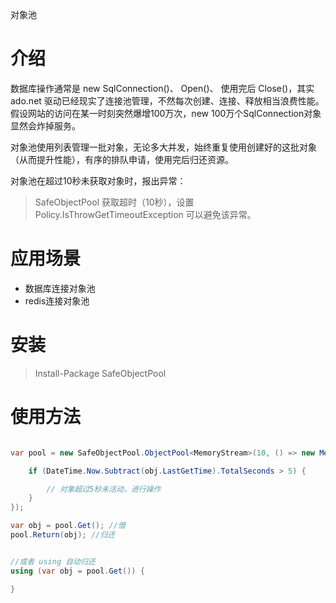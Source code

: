 对象池

# 介绍

数据库操作通常是 new SqlConnection()、 Open()、 使用完后 Close()，其实 ado.net 驱动已经现实了连接池管理，不然每次创建、连接、释放相当浪费性能。假设网站的访问在某一时刻突然爆增100万次，new 100万个SqlConnection对象显然会炸掉服务。

对象池使用列表管理一批对象，无论多大并发，始终重复使用创建好的这批对象（从而提升性能），有序的排队申请，使用完后归还资源。

对象池在超过10秒未获取对象时，报出异常：

> SafeObjectPool 获取超时（10秒），设置 Policy.IsThrowGetTimeoutException 可以避免该异常。

# 应用场景

* 数据库连接对象池
* redis连接对象池

# 安装

> Install-Package SafeObjectPool

# 使用方法

```csharp

var pool = new SafeObjectPool.ObjectPool<MemoryStream>(10, () => new MemoryStream(), obj => {

	if (DateTime.Now.Subtract(obj.LastGetTime).TotalSeconds > 5) {

		// 对象超过5秒未活动，进行操作
	}
});

var obj = pool.Get(); //借
pool.Return(obj); //归还


//或者 using 自动归还
using (var obj = pool.Get()) {

}
```